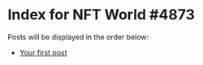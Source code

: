 # Index for NFT World #4873
Posts will be displayed in the order below:

- [Your first post](./001-first.md)

